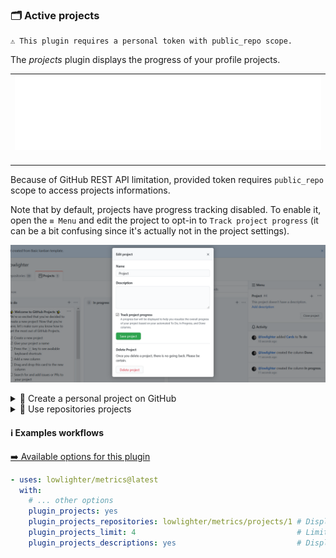 ### 🗂️ Active projects

    ⚠️ This plugin requires a personal token with public_repo scope.

The *projects* plugin displays the progress of your profile projects.

<table>
  <td align="center">
    <img src="https://github.com/lowlighter/lowlighter/blob/master/metrics.plugin.projects.svg">
    <img width="900" height="1" alt="">
  </td>
</table>

Because of GitHub REST API limitation, provided token requires `public_repo` scope to access projects informations.

Note that by default, projects have progress tracking disabled.
To enable it, open the `≡ Menu` and edit the project to opt-in to `Track project progress` (it can be a bit confusing since it's actually not in the project settings).

![Enable "Track project progress"](/.github/readme/imgs/plugin_projects_track_progress.png)

<details>
<summary>💬 Create a personal project on GitHub</summary>

On your profile, select the `Projects` tab:
![Create a new project](/.github/readme/imgs/plugin_projects_create.png)

Fill the informations and set visibility to *public*:
![Configure project](/.github/readme/imgs/plugin_projects_setup.png)

</details>

<details>
<summary>💬 Use repositories projects</summary>

It is possible to display projects related to repositories along with personal projects.

To do so, open your repository project and retrieve the last URL endpoint, in the format `:user/:repository/projects/:project_id` (for example, `lowlighter/metrics/projects/1`) and add it in the `plugin_projects_repositories` option. Enable `Track project progress` in the project settings to display a progress bar in generated metrics.

![Add a repository project](/.github/readme/imgs/plugin_projects_repositories.png)

</details>

#### ℹ️ Examples workflows

[➡️ Available options for this plugin](metadata.yml)

```yaml
- uses: lowlighter/metrics@latest
  with:
    # ... other options
    plugin_projects: yes
    plugin_projects_repositories: lowlighter/metrics/projects/1 # Display #1 project of lowlighter/metrics repository
    plugin_projects_limit: 4                                    # Limit to 4 entries
    plugin_projects_descriptions: yes                           # Display projects descriptions
```
